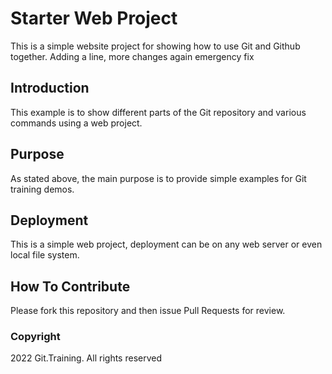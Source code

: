 # Starter Web Project

This is a simple website project for
showing how to use Git and Github together.  Adding a line, more changes again
emergency fix

## Introduction

This example is to show different parts of the Git repository and various commands
using a web project.
## Purpose

As stated above, the main purpose is to provide simple examples for Git
training demos.

## Deployment

This is a simple web project, deployment can be on any web server or even local
file system.

## How To Contribute

Please fork this repository and then issue Pull Requests for review.

### Copyright

2022 Git.Training.  All rights reserved